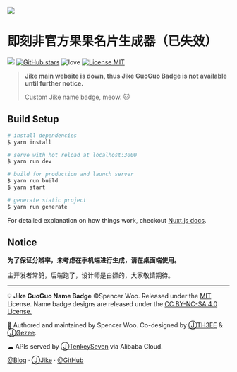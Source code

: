 ![](https://i.loli.net/2018/11/26/5bfba92262d75.jpg)

# 即刻非官方果果名片生成器（已失效）

![](https://img.shields.io/badge/Nuxt.js-2.0.0-green.svg?style=flat-square)
[![GitHub stars](https://img.shields.io/github/stars/spencerwooo/jike-guoguo-badge.svg?style=flat-square&label=Stars)](https://github.com/spencerwoo/jike-guoguo-badge)
![love](https://img.shields.io/badge/Made%20with-love-ff69b4.svg?style=flat-square)
[![License MIT](https://img.shields.io/badge/License-MIT-03A9F4.svg?style=flat-square)](https://github.com/spencerwooo/jike-guoguo-badge/blob/master/LICENSE)

> **Jike main website is down, thus Jike GuoGuo Badge is not available until further notice.**
>
> Custom Jike name badge, meow. 🐱

## Build Setup

``` bash
# install dependencies
$ yarn install

# serve with hot reload at localhost:3000
$ yarn run dev

# build for production and launch server
$ yarn run build
$ yarn start

# generate static project
$ yarn run generate
```

For detailed explanation on how things work, checkout [Nuxt.js docs](https://nuxtjs.org).

## Notice

**为了保证分辨率，未考虑在手机端进行生成，请在桌面端使用。**

主开发者常鸽，后端跑了，设计师是白嫖的，大家敬请期待。

---

💡 **Jike GuoGuo Name Badge** ©Spencer Woo. Released under the [MIT](https://github.com/spencerwooo/jike-guoguo-badge/blob/master/LICENSE) License. Name badge designs are released under the [CC BY-NC-SA 4.0 License.](https://creativecommons.org/licenses/by-nc-sa/4.0/)

🎨 Authored and maintained by Spencer Woo. Co-designed by [ⒿTH3EE](https://web.okjike.com/user/E0BBAACD-3991-49E3-916C-6A67430380A7) & [ⒿGezee](https://web.okjike.com/user/BC3E16C6-CDB5-420C-99AB-69978E1C9CBC).

☁ APIs served by [ⒿTenkeySeven](https://web.okjike.com/user/B017F770-D1E4-404A-B543-4333E90FF26A) via Alibaba Cloud.

[@Blog](https://spencerwoo.com/) · [ⒿJike](https://web.okjike.com/user/4DDA0425-FB41-4188-89E4-952CA15E3C5E) · [@GitHub](https://github.com/spencerwooo)